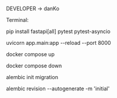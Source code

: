 DEVELOPER -> danKo

Terminal:

pip install fastapi[all] pytest pytest-asyncio

uvicorn app.main:app --reload --port 8000

docker compose up

docker compose down

alembic init migration

alembic revision --autogenerate -m 'initial'